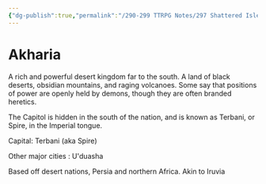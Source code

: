 ```yaml
---
{"dg-publish":true,"permalink":"/290-299 TTRPG Notes/297 Shattered Isles/15 The World/Akharia/"}
---
```



# Akharia

A rich and powerful desert kingdom far to the south. A land of black deserts, obsidian mountains, and raging volcanoes. Some say that positions of power are openly held by demons, though they are often branded heretics.

The Capitol is hidden in the south of the nation, and is known as Terbani, or Spire, in the Imperial tongue.

Capital: Terbani (aka Spire)

Other major cities : U'duasha

Based off desert nations, Persia and northern Africa.
Akin to Iruvia